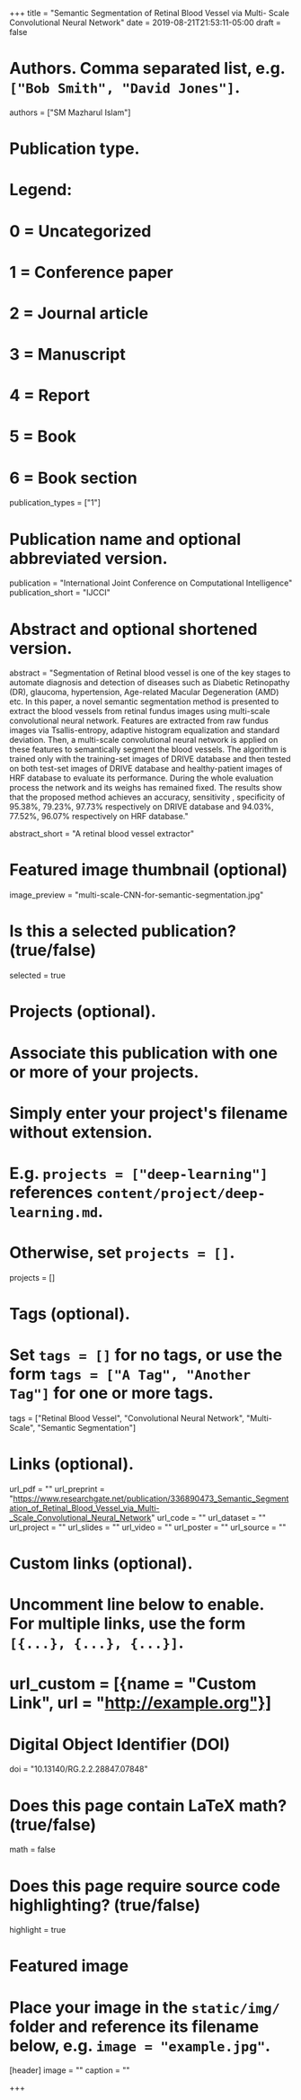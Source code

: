 +++
title = "Semantic Segmentation of Retinal Blood Vessel via Multi- Scale Convolutional Neural Network"
date = 2019-08-21T21:53:11-05:00
draft = false

# Authors. Comma separated list, e.g. `["Bob Smith", "David Jones"]`.
authors = ["SM Mazharul Islam"]

# Publication type.
# Legend:
# 0 = Uncategorized
# 1 = Conference paper
# 2 = Journal article
# 3 = Manuscript
# 4 = Report
# 5 = Book
# 6 = Book section
publication_types = ["1"]

# Publication name and optional abbreviated version.
publication = "International Joint Conference on Computational Intelligence"
publication_short = "IJCCI"

# Abstract and optional shortened version.
abstract = "Segmentation of Retinal blood vessel is one of the key stages to automate diagnosis and detection of diseases such as Diabetic Retinopathy (DR), glaucoma, hypertension, Age-related Macular Degeneration (AMD) etc. In this paper, a novel semantic segmentation method is presented to extract the blood vessels from retinal fundus images using multi-scale convolutional neural network. Features are extracted from raw fundus images via Tsallis-entropy, adaptive histogram equalization and standard deviation. Then, a multi-scale convolutional neural network is applied on these features to semantically segment the blood vessels. The algorithm is trained only with the training-set images of DRIVE database and then tested on both test-set images of DRIVE database and healthy-patient images of HRF database to evaluate its performance. During the whole evaluation process the network and its weighs has remained fixed. The results show that the proposed method achieves an accuracy, sensitivity , specificity of 95.38%, 79.23%, 97.73% respectively on DRIVE database and 94.03%, 77.52%, 96.07% respectively on HRF database."

abstract_short = "A retinal blood vessel extractor"

# Featured image thumbnail (optional)
image_preview = "multi-scale-CNN-for-semantic-segmentation.jpg"

# Is this a selected publication? (true/false)
selected = true

# Projects (optional).
#   Associate this publication with one or more of your projects.
#   Simply enter your project's filename without extension.
#   E.g. `projects = ["deep-learning"]` references `content/project/deep-learning.md`.
#   Otherwise, set `projects = []`.
projects = []

# Tags (optional).
#   Set `tags = []` for no tags, or use the form `tags = ["A Tag", "Another Tag"]` for one or more tags.
tags = ["Retinal Blood Vessel", "Convolutional Neural Network", "Multi-Scale", "Semantic Segmentation"]

# Links (optional).
url_pdf = ""
url_preprint = "https://www.researchgate.net/publication/336890473_Semantic_Segmentation_of_Retinal_Blood_Vessel_via_Multi-_Scale_Convolutional_Neural_Network"
url_code = ""
url_dataset = ""
url_project = ""
url_slides = ""
url_video = ""
url_poster = ""
url_source = ""

# Custom links (optional).
#   Uncomment line below to enable. For multiple links, use the form `[{...}, {...}, {...}]`.
# url_custom = [{name = "Custom Link", url = "http://example.org"}]

# Digital Object Identifier (DOI)
doi = "10.13140/RG.2.2.28847.07848"

# Does this page contain LaTeX math? (true/false)
math = false

# Does this page require source code highlighting? (true/false)
highlight = true

# Featured image
# Place your image in the `static/img/` folder and reference its filename below, e.g. `image = "example.jpg"`.
[header]
image = ""
caption = ""

+++
